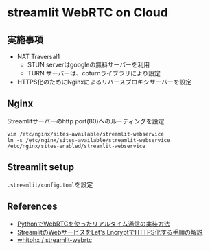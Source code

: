 # streamlit WebRTC on Cloud

## 実施事項
- NAT Traversal1
  - STUN serverはgoogleの無料サーバーを利用
  - TURN サーバーは、coturnライブラリにより設定
- HTTPS化のためにNginxによるリバースプロキシサーバーを設定

## Nginx
Streamlitサーバーのhttp port(80)へのルーティングを設定
```
vim /etc/nginx/sites-available/streamlit-webservice
ln -s /etc/nginx/sites-available/streamlit-webservice  /etc/nginx/sites-enabled/streamlit-webservice
```

## Streamlit setup
`.streamlit/config.toml`を設定

## References 
- [PythonでWebRTCを使ったリアルタイム通信の実装方法](https://brian0111.com/python-webrtc-real-time-communication/)
- [StreamlitのWebサービスをLet's EncryptでHTTPS化する手順の解説]( https://www.softbank.jp/biz/blog/cloud-technology/articles/202305/https-streamlit/)
- [whitphx / streamlit-webrtc](https://github.com/whitphx/streamlit-webrtc)
